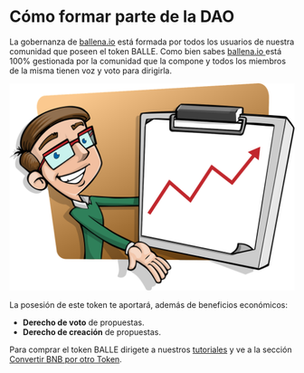 # Cómo formar parte de la DAO

La gobernanza de [ballena.io](https://ballena.io/) está formada por todos los usuarios de nuestra comunidad que poseen el token BALLE. Como bien sabes [ballena.io ](https://ballena.io/)está 100% gestionada por la comunidad que la compone y todos los miembros de la misma tienen voz y voto para dirigirla. 



![](../.gitbook/assets/presentation-1454403_1280%20%281%29.webp)

La posesión de este token te aportará, además de beneficios económicos:

* **Derecho de voto** de propuestas.
* **Derecho de creación** de propuestas.

Para comprar el token BALLE dirigete a nuestros [tutoriales](../tutoriales-y-herramientas/tutoriales/) y ve a la sección [Convertir BNB por otro Token](../tutoriales-y-herramientas/tutoriales/pc/participar-en-ballena.io/como-participar-en-una-ballevault/cambiar-bnb-por-otro-token-en-pancakeswap.md).



